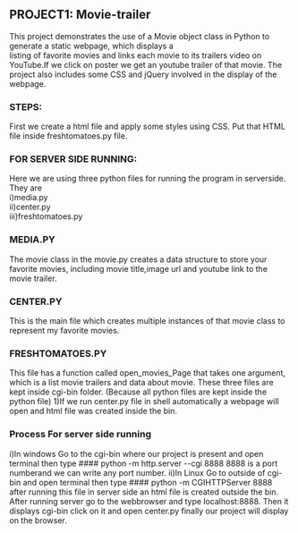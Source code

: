 ## PROJECT1: Movie-trailer
   This project demonstrates the use of a Movie object class in Python to generate a static webpage, which displays a      
listing  of favorite movies and links each movie to its trailers video on YouTube.If we click on poster we get an youtube      trailer of that movie. The project also includes some CSS and jQuery involved in the display of the webpage.
### STEPS:   
 First we create a html file and apply some styles using CSS. Put that HTML file inside freshtomatoes.py file.
### FOR SERVER SIDE RUNNING:  
Here we are using three python files for running the program in serverside.  
They are  
i)media.py  
ii)center.py  
iii)freshtomatoes.py

### MEDIA.PY
   The movie class in the movie.py creates a data structure to store your favorite movies, including movie title,image url and youtube link to the movie trailer.

### CENTER.PY
   This is the main file which creates multiple instances of that movie class to represent my favorite movies.
   
### FRESHTOMATOES.PY 
   This file has a function called open_movies_Page that takes one argument, which is a list movie trailers and data about movie.
  These three files are kept inside cgi-bin folder. (Because all python files are kept inside the python file)
   1)If we run center.py file in shell automatically a webpage will open and html file was created inside the bin.
  ### Process For server side running 
  i)In windows
     Go to the cgi-bin where our project is present and open terminal then type
       #### python -m http.server --cgi 8888
     8888 is a port numberand we can write any port number.
   ii)In Linux
      Go to outside of cgi-bin and open terminal then type
       #### python -m CGIHTTPServer 8888
  after running this file in server side an html file is created outside the bin.
  After running server go to the webbrowser and type localhost:8888.
  Then it displays cgi-bin click on it and open center.py finally our project will display on the browser.
  
